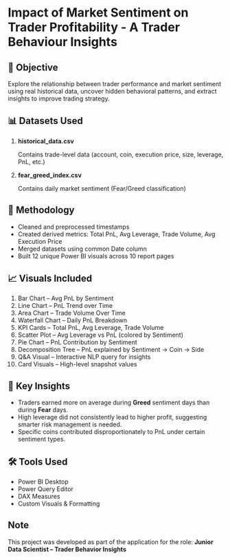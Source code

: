 
# Impact of Market Sentiment on Trader Profitability - A Trader Behaviour Insights

## 📌 Objective
Explore the relationship between trader performance and market sentiment using real historical data, uncover hidden behavioral patterns, and extract insights to improve trading strategy.

## 📊 Datasets Used
1. **historical_data.csv**
   
   Contains trade-level data (account, coin, execution price, size, leverage, PnL, etc.)
2. **fear_greed_index.csv**
   
   Contains daily market sentiment (Fear/Greed classification)

## 🧪 Methodology
- Cleaned and preprocessed timestamps
- Created derived metrics: Total PnL, Avg Leverage, Trade Volume, Avg Execution Price
- Merged datasets using common Date column
- Built 12 unique Power BI visuals across 10 report pages

## 📈 Visuals Included
1. Bar Chart – Avg PnL by Sentiment
2. Line Chart – PnL Trend over Time
3. Area Chart – Trade Volume Over Time
4. Waterfall Chart – Daily PnL Breakdown
5. KPI Cards – Total PnL, Avg Leverage, Trade Volume
6. Scatter Plot – Avg Leverage vs PnL (colored by Sentiment)
7. Pie Chart – PnL Contribution by Sentiment
8. Decomposition Tree – PnL explained by Sentiment → Coin → Side
9. Q&A Visual – Interactive NLP query for insights
10. Card Visuals – High-level snapshot values

## 🧠 Key Insights
- Traders earned more on average during **Greed** sentiment days than during **Fear** days.
- High leverage did not consistently lead to higher profit, suggesting smarter risk management is needed.
- Specific coins contributed disproportionately to PnL under certain sentiment types.

## 🛠️ Tools Used
- Power BI Desktop
- Power Query Editor
- DAX Measures
- Custom Visuals & Formatting

## Note
This project was developed as part of the application for the role:
**Junior Data Scientist – Trader Behavior Insights**





